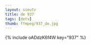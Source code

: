 ```yaml
--- 
layout: sieutv
title: de 937
tags: [detv]
thumb: ffmpeg/937_de.jpg
---
```

{% include oADdzK6f4W key="937" %} 
